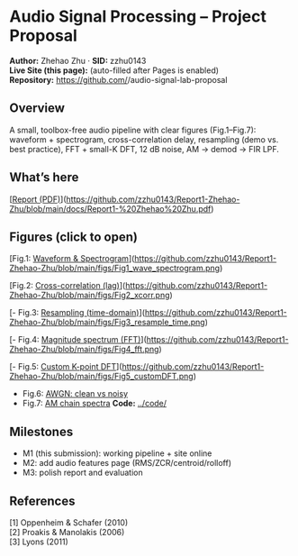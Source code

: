 # Audio Signal Processing – Project Proposal

**Author:** Zhehao Zhu · **SID:** zzhu0143  
**Live Site (this page):** (auto-filled after Pages is enabled)  
**Repository:** https://github.com/<zzhu0143>/audio-signal-lab-proposal

## Overview
A small, toolbox-free audio pipeline with clear figures (Fig.1–Fig.7): waveform + spectrogram, cross-correlation delay, resampling (demo vs. best practice), FFT + small-K DFT, 12 dB noise, AM → demod → FIR LPF.

## What’s here
[[Report (PDF)](<./Report1 Zhehao Zhu.pdf>)](https://github.com/zzhu0143/Report1-Zhehao-Zhu/blob/main/docs/Report1-%20Zhehao%20Zhu.pdf)
## Figures (click to open)

 [Fig.1: [Waveform & Spectrogram](./figs/Fig1_wave_spectrogram.png)](https://github.com/zzhu0143/Report1-Zhehao-Zhu/blob/main/figs/Fig1_wave_spectrogram.png)
 
  [Fig.2: [Cross-correlation (lag)](./figs/Fig2_xcorr.png)](https://github.com/zzhu0143/Report1-Zhehao-Zhu/blob/main/figs/Fig2_xcorr.png)

[- Fig.3: [Resampling (time-domain)](./figs/Fig3_resample_time.png)](https://github.com/zzhu0143/Report1-Zhehao-Zhu/blob/main/figs/Fig3_resample_time.png)

[- Fig.4: [Magnitude spectrum (FFT)](./figs/Fig4_fft.png)](https://github.com/zzhu0143/Report1-Zhehao-Zhu/blob/main/figs/Fig4_fft.png)

[- Fig.5: [Custom K-point DFT](./figs/Fig5_customDFT.png)](https://github.com/zzhu0143/Report1-Zhehao-Zhu/blob/main/figs/Fig5_customDFT.png)
- Fig.6: [AWGN: clean vs noisy](./figs/Fig6_awgn.png)
- Fig.7: [AM chain spectra](./figs/Fig7_am_chain_spectra.png)
**Code:** [../code/](../code/)

## Milestones
- M1 (this submission): working pipeline + site online  
- M2: add audio features page (RMS/ZCR/centroid/rolloff)  
- M3: polish report and evaluation

## References
[1] Oppenheim & Schafer (2010)  
[2] Proakis & Manolakis (2006)  
[3] Lyons (2011)
